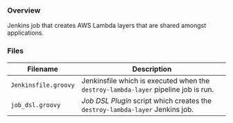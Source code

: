 ### Overview

Jenkins job that creates AWS Lambda layers that are shared amongst applications.

### Files

| Filename                  | Description                                                                              |
|---------------------------|------------------------------------------------------------------------------------------|
| `Jenkinsfile.groovy`      | Jenkinsfile which is executed when the `destroy-lambda-layer` pipeline job is run.       |
| `job_dsl.groovy`          | *Job DSL Plugin* script which creates the `destroy-lambda-layer` Jenkins job.            |